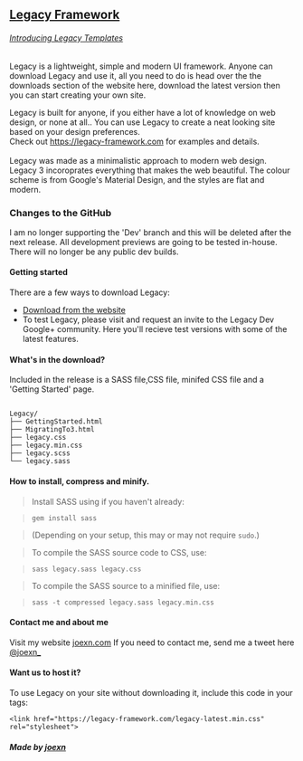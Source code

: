 ## [Legacy Framework](https://legacy-framework.com)
###### [Introducing Legacy Templates](https://github.com/joexn/Legacy-Templates)
Legacy is a lightweight, simple and modern UI framework.
Anyone can download Legacy and use it, all you need to do is head over the the downloads section of the website here, download the latest version then you can start creating your own site.

Legacy is built for anyone, if you either have a lot of knowledge on web design, or none at all.. You can use Legacy to create a neat looking site based on your design preferences.
<br />
Check out <https://legacy-framework.com> for examples and details.<br />
<br />
Legacy was made as a minimalistic approach to modern web design. Legacy 3 incoroprates everything that makes the web beautiful.
The colour scheme is from Google's Material Design, and the styles are flat and modern.

### Changes to the GitHub
I am no longer supporting the 'Dev' branch and this will be deleted after the next release. All development previews are going to be tested in-house. There will no longer be any public dev builds.

#### Getting started

There are a few ways to download Legacy:
- [Download from the website](https://legacy-framework.com/Downloads)
- To test Legacy, please visit and request an invite to the Legacy Dev Google+ community. Here you'll recieve test versions with some of the latest features.


#### What's in the download?

Included in the release is a SASS file,CSS file, minifed CSS file and a 'Getting Started' page.

```

Legacy/
├── GettingStarted.html
├── MigratingTo3.html
├── legacy.css
├── legacy.min.css
├── legacy.scss
└── legacy.sass

```

#### How to install, compress and minify.


> Install SASS using if you haven't already:

>     gem install sass

> (Depending on your setup, this may or may not require `sudo`.)

> To compile the SASS source code to CSS, use:

>     sass legacy.sass legacy.css

> To compile the SASS source to a minified file, use:

>     sass -t compressed legacy.sass legacy.min.css

#### Contact me and about me
Visit my website [joexn.com](http://joexn.com)
If you need to contact me, send me a tweet here [@joexn_](https://twitter.com/@joexn_)

#### Want us to host it?
To use Legacy on your site without downloading it, include this code in your <head> tags:

```
<link href="https://legacy-framework.com/legacy-latest.min.css" rel="stylesheet">
```

##### Made by [joexn](https://joexn.com)
